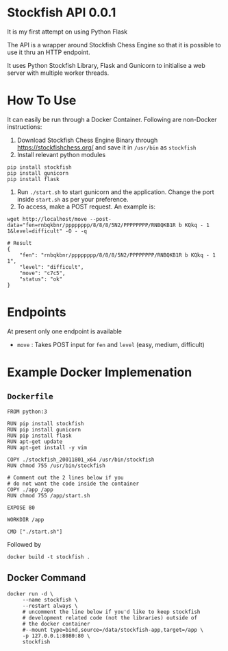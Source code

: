 # Stockfish API 0.0.1

It is my first attempt on using Python Flask

The API is a wrapper around Stockfish Chess Engine so that it is possible to use it thru an HTTP endpoint.

It uses Python Stockfish Library, Flask and Gunicorn to initialise a web server with multiple worker threads.


# How To Use

It can easily be run through a Docker Container. Following are non-Docker instructions:

1. Download Stockfish Chess Engine Binary through https://stockfishchess.org/ and save it in `/usr/bin` as `stockfish`
1. Install relevant python modules
```
pip install stockfish
pip install gunicorn
pip install flask
```
1. Run `./start.sh` to start gunicorn and the application. Change the port inside `start.sh` as per your preference.
1. To access, make a POST request. An example is:
```
wget http://localhost/move --post-data="fen=rnbqkbnr/pppppppp/8/8/8/5N2/PPPPPPPP/RNBQKB1R b KQkq - 1 1&level=difficult" -O - -q 

# Result
{
    "fen": "rnbqkbnr/pppppppp/8/8/8/5N2/PPPPPPPP/RNBQKB1R b KQkq - 1 1",
    "level": "difficult",
    "move": "c7c5",
    "status": "ok"
}
```

# Endpoints

At present only one endpoint is available

* `move` : Takes POST input for `fen` and `level` (easy, medium, difficult)

# Example Docker Implemenation

## `Dockerfile`

```
FROM python:3

RUN pip install stockfish
RUN pip install gunicorn
RUN pip install flask
RUN apt-get update
RUN apt-get install -y vim

COPY ./stockfish_20011801_x64 /usr/bin/stockfish
RUN chmod 755 /usr/bin/stockfish

# Comment out the 2 lines below if you
# do not want the code inside the container
COPY ./app /app
RUN chmod 755 /app/start.sh

EXPOSE 80

WORKDIR /app

CMD ["./start.sh"]

```

Followed by

```
docker build -t stockfish .
```

## Docker Command

```
docker run -d \
     --name stockfish \
     --restart always \
     # uncomment the line below if you'd like to keep stockfish
     # development related code (not the libraries) outside of
     # the docker container
     #--mount type=bind,source=/data/stockfish-app,target=/app \
     -p 127.0.0.1:8080:80 \
     stockfish
```


